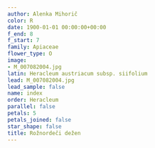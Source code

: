 ```yaml
---
author: Alenka Mihorič
color: R
date: 1900-01-01 00:00:00+00:00
f_end: 8
f_start: 7
family: Apiaceae
flower_type: O
image:
- M_007082004.jpg
latin: Heracleum austriacum subsp. siifolium
lead: M_007082004.jpg
lead_sample: false
name: index
order: Heracleum
parallel: false
petals: 5
petals_joined: false
star_shape: false
title: Rožnordeči dežen
---
```


